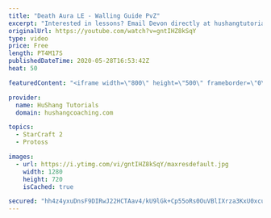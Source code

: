 ```yaml
---
title: "Death Aura LE - Walling Guide PvZ"
excerpt: "Interested in lessons? Email Devon directly at hushangtutorials@outlook.com ------------------------------------------------------------------------------------------------------- Want to support HuShang Tutorials directly? Patreon is a website where you can contribute a monthly donation that will help"
originalUrl: https://youtube.com/watch?v=gntIHZ8kSqY
type: video
price: Free
length: PT4M17S
publishedDateTime: 2020-05-28T16:53:42Z
heat: 50

featuredContent: "<iframe width=\"800\" height=\"500\" frameborder=\"0\" src=\"https://www.youtube.com/embed/gntIHZ8kSqY\" allow=\"accelerometer; autoplay; encrypted-media; gyroscope; picture-in-picture\" allowfullscreen></iframe>"

provider:
  name: HuShang Tutorials
  domain: hushangcoaching.com

topics:
  - StarCraft 2
  - Protoss

images:
  - url: https://i.ytimg.com/vi/gntIHZ8kSqY/maxresdefault.jpg
    width: 1280
    height: 720
    isCached: true

secured: "hh4z4yxuDnsF9DIRwJ22HCTAav4/kU9lGk+Cp55oRs0OuVBlIXrza3KxU0xcumtR8uJ+ONXoX/MoMfjlrMTCnA5Ch87QS83H8Wj0zhCRICqeCPrbQ2aBfuracE9Xr0D/OzUTbe58tg+j4iCX9/QFxGd2uuYmgil3TbLUSsl50LBxz2JbXY0Z9OEf/IuULygyXK/lVVjYviKGabxljrvoeuGsW4YOYY3d66hLjFytpmAunf0cnqaWy9G8poLDDXgFKhwD9O6eyxjmCml/mqH4yzSRDzFP7b+eYVdcYgAYLp0dmLQBTbwGrboUPEIzRdlpS6p+eYmSykW0O3ckVGkOV1OQnujmzI4ZR8ittKLj88vfnz+/m3sJ9Rkv+ShxvgoJM8GGdlpR8qo3s75HgEFSFPoqmlhPR3xrzMHkzE+IuFQ=;WU0FRPxiRrxKr5AQ/PRZ0g=="
---
```


